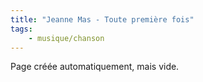 ```yaml
---
title: "Jeanne Mas - Toute première fois"
tags:
    - musique/chanson
---
```


Page créée automatiquement, mais vide.
